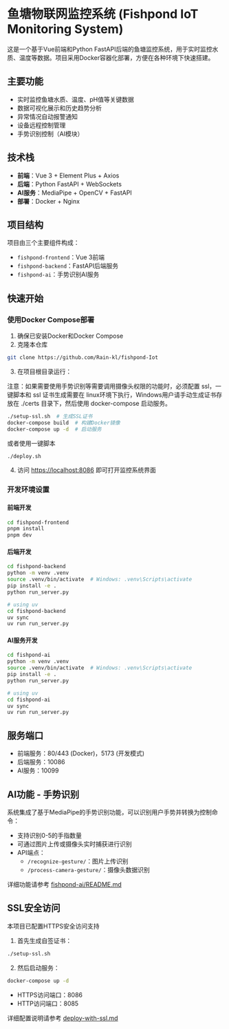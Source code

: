 # 鱼塘物联网监控系统 (Fishpond IoT Monitoring System)

这是一个基于Vue前端和Python FastAPI后端的鱼塘监控系统，用于实时监控水质、温度等数据。项目采用Docker容器化部署，方便在各种环境下快速搭建。

## 主要功能

- 实时监控鱼塘水质、温度、pH值等关键数据
- 数据可视化展示和历史趋势分析
- 异常情况自动报警通知
- 设备远程控制管理
- 手势识别控制（AI模块）

## 技术栈

- **前端**：Vue 3 + Element Plus + Axios
- **后端**：Python FastAPI + WebSockets
- **AI服务**：MediaPipe + OpenCV + FastAPI
- **部署**：Docker + Nginx

## 项目结构

项目由三个主要组件构成：

- `fishpond-frontend`：Vue 3前端
- `fishpond-backend`：FastAPI后端服务
- `fishpond-ai`：手势识别AI服务

## 快速开始

### 使用Docker Compose部署

1. 确保已安装Docker和Docker Compose
2. 克隆本仓库

```bash
git clone https://github.com/Rain-kl/fishpond-Iot
```

3. 在项目根目录运行：

注意：如果需要使用手势识别等需要调用摄像头权限的功能时，必须配置 ssl，一键脚本和 ssl 证书生成需要在 linux环境下执行，Windows用户请手动生成证书存放在 ./certs 目录下，然后使用 docker-compose 启动服务。

```bash
./setup-ssl.sh  # 生成SSL证书
docker-compose build  # 构建Docker镜像
docker-compose up -d  # 启动服务
```

或者使用一键脚本

```bash
./deploy.sh
```

4.  访问 <https://localhost:8086> 即可打开监控系统界面

### 开发环境设置

#### 前端开发

```bash
cd fishpond-frontend
pnpm install
pnpm dev
```

#### 后端开发

```bash
cd fishpond-backend
python -m venv .venv
source .venv/bin/activate  # Windows: .venv\Scripts\activate
pip install -e .
python run_server.py
```

```bash
# using uv
cd fishpond-backend
uv sync
uv run run_server.py
```

#### AI服务开发

```bash
cd fishpond-ai
python -m venv .venv
source .venv/bin/activate  # Windows: .venv\Scripts\activate
pip install -e .
python run_server.py
```

```bash
# using uv
cd fishpond-ai
uv sync
uv run run_server.py
```

## 服务端口

- 前端服务：80/443 (Docker)，5173 (开发模式)
- 后端服务：10086
- AI服务：10099

## AI功能 - 手势识别

系统集成了基于MediaPipe的手势识别功能，可以识别用户手势并转换为控制命令：

- 支持识别0-5的手指数量
- 可通过图片上传或摄像头实时捕获进行识别
- API端点：
  - `/recognize-gesture/`：图片上传识别
  - `/process-camera-gesture/`：摄像头数据识别

详细功能请参考 [fishpond-ai/README.md](fishpond-ai/README.md)

## SSL安全访问

本项目已配置HTTPS安全访问支持

1. 首先生成自签证书：

```bash
./setup-ssl.sh
```

2. 然后启动服务：

```bash
docker-compose up -d
```

- HTTPS访问端口：8086
- HTTP访问端口：8085

详细配置说明请参考 [deploy-with-ssl.md](deploy-with-ssl.md)
